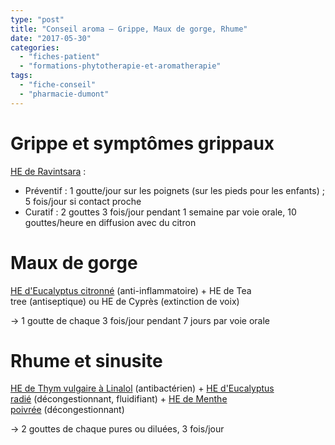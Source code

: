 ```yaml
---
type: "post"
title: "Conseil aroma – Grippe, Maux de gorge, Rhume"
date: "2017-05-30"
categories:
  - "fiches-patient"
  - "formations-phytotherapie-et-aromatherapie"
tags:
  - "fiche-conseil"
  - "pharmacie-dumont"
---
```


# Grippe et symptômes grippaux

[HE de Ravintsara](http://pharmacie.marionetmarin.fr/aromatherapie/ravintsara/) :

- Préventif : 1 goutte/jour sur les poignets (sur les pieds pour les enfants) ; 5 fois/jour si contact proche
- Curatif : 2 gouttes 3 fois/jour pendant 1 semaine par voie orale, 10 gouttes/heure en diffusion avec du citron

# Maux de gorge

[HE d'Eucalyptus citronné](http://pharmacie.marionetmarin.fr/aromatherapie/eucalyptus-citronne/) (anti-inflammatoire) + HE de Tea tree (antiseptique) ou HE de Cyprès (extinction de voix)

→ 1 goutte de chaque 3 fois/jour pendant 7 jours par voie orale

# Rhume et sinusite

[HE de Thym vulgaire à Linalol](http://pharmacie.marionetmarin.fr/aromatherapie/thym-vulgaire-linalol/) (antibactérien) + [HE d'Eucalyptus radié](http://pharmacie.marionetmarin.fr/aromatherapie/eucalyptus-radie/) (décongestionnant, fluidifiant) + [HE de Menthe poivrée](http://pharmacie.marionetmarin.fr/aromatherapie/menthe-poivree/) (décongestionnant)

→ 2 gouttes de chaque pures ou diluées, 3 fois/jour

